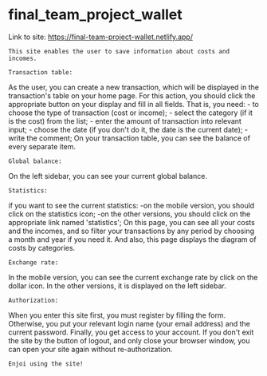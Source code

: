 # final_team_project_wallet

Link to site: https://final-team-project-wallet.netlify.app/

    This site enables the user to save information about costs and incomes.  
    
    Transaction table:
As the user, you can create a new transaction, which will be displayed in the transaction's table on your home page. For this action, you should click the appropriate button on your display and fill in all fields. That is,  you need:
    - to choose the type of transaction (cost or income);
    - select the category (if it is the cost) from the list;
    - enter the amount of transaction into relevant input;
    - choose the date (if you don't do it, the date is the current date);
    -write the comment;
On your transaction table, you can see the balance of every separate item. 

    Global balance:
On the left sidebar, you can see your current global balance.

    Statistics:
if you want to see the current statistics: 
    -on the mobile version, you should click on the statistics icon;
    -on the other versions, you should click on the appropriate link named 'statistics';
On this page, you can see all your costs and the incomes, and so filter your transactions by any period by choosing a month and year if you need it. And also, this page displays the diagram of costs by categories. 

    Exchange rate:
In the mobile version, you can see the current exchange rate by click on the dollar icon. In the other versions,  it is displayed on the left sidebar. 

    Authorization:
When you enter this site first, you must register by filling the form. Otherwise, you put your relevant login name (your email address) and the current password. Finally, you get access to your account. If you don't exit the site by the button of logout, and only close your browser window, you can open your site again without re-authorization. 

    Enjoi using the site!